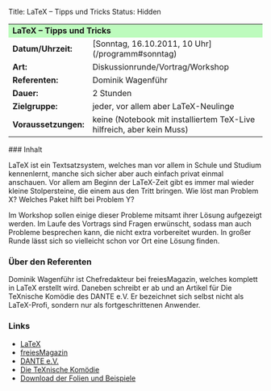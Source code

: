 Title: LaTeX – Tipps und Tricks
Status: Hidden

<table border="0" cellpadding="3" cellspacing="0" width="100%">
<tr>
<td colspan="3" style="font-weight: bold; background-color: #bdfbbd;">
LaTeX – Tipps und Tricks

</td>
</tr>
<tr>
<td style="font-weight: bold;">
Datum/Uhrzeit:

</td>
<td>
[Sonntag, 16.10.2011, 10 Uhr](/programm#sonntag)

</td>
</tr>
<tr>
<td style="font-weight: bold;">
Art:

</td>
<td>
Diskussionrunde/Vortrag/Workshop

</td>
</tr>
<tr>
<td style="font-weight: bold;">
Referenten:

</td>
<td>
Dominik Wagenführ

</td>
</tr>
<tr>
<td style="font-weight: bold;">
Dauer:

</td>
<td>
2 Stunden

</td>
</tr>
<tr>
<td style="font-weight: bold;">
Zielgruppe:

</td>
<td>
jeder, vor allem aber LaTeX-Neulinge

</td>
</tr>
<tr>
<td style="font-weight: bold;">
Voraussetzungen:

</td>
<td>
keine (Notebook mit installiertem TeX-Live hilfreich, aber kein Muss)

</td>
</tr>
</table>
### Inhalt

LaTeX ist ein Textsatzsystem, welches man vor allem in Schule und
Studium kennenlernt, manche sich sicher aber auch einfach privat einmal
anschauen. Vor allem am Beginn der LaTeX-Zeit gibt es immer mal wieder
kleine Stolpersteine, die einem aus den Tritt bringen. Wie löst man
Problem X? Welches Paket hilft bei Problem Y?

Im Workshop sollen einige dieser Probleme mitsamt ihrer Lösung
aufgezeigt werden. Im Laufe des Vortrags sind Fragen erwünscht, sodass
man auch Probleme besprechen kann, die nicht extra vorbereitet wurden.
In großer Runde lässt sich so vielleicht schon vor Ort eine Lösung
finden.

### Über den Referenten

Dominik Wagenführ ist Chefredakteur bei freiesMagazin, welches komplett
in LaTeX erstellt wird. Daneben schreibt er ab und an Artikel für Die
TeXnische Komödie des DANTE e.V. Er bezeichnet sich selbst nicht als
LaTeX-Profi, sondern nur als fortgeschrittenen Anwender.

### Links

-   [LaTeX](http://www.latex-project.org/)
-   [freiesMagazin](http://www.freiesmagazin.de/)
-   [DANTE e.V.](http://www.dante.de/)
-   [Die TeXnische Komödie](http://www.dante.de/DTK.html)
-   [Download der Folien und
    Beispiele](http://www.deesaster.org/latex-tipps.php)


